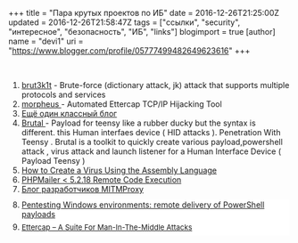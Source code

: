+++
title = "Пара крутых проектов по ИБ"
date = 2016-12-26T21:25:00Z
updated = 2016-12-26T21:58:47Z
tags = ["ссылки", "security", "интересное", "безопасность", "ИБ", "links"]
blogimport = true 
[author]
	name = "devi1"
	uri = "https://www.blogger.com/profile/05777499482649623616"
+++

<br /><ol><li><a href="https://github.com/ex0dus-0x/brut3k1t" target="_blank">brut3k1t</a>&nbsp;- Brute-force (dictionary attack, jk) attack that supports multiple protocols and services</li><li><a href="https://github.com/r00t-3xp10it/morpheus" target="_blank">morpheus </a>- Automated Ettercap TCP/IP Hijacking Tool</li><li><a href="http://blog.codemuch.tech/" target="_blank">Ещё один классный блог</a></li><li><a href="https://github.com/screetsec/brutal" target="_blank">Brutal </a>- Payload for teensy like a rubber ducky but the syntax is different. this Human interfaes device ( HID attacks ). Penetration With Teensy . Brutal is a toolkit to quickly create various payload,powershell attack , virus attack and launch listener for a Human Interface Device ( Payload Teensy )</li><li><a href="https://cranklin.wordpress.com/2016/12/26/how-to-create-a-virus-using-the-assembly-language/" target="_blank">How to Create a Virus Using the Assembly&nbsp;Language</a></li><li><a href="https://github.com/opsxcq/exploit-CVE-2016-10033" target="_blank">PHPMailer &lt; 5.2.18 Remote Code Execution</a></li><li><a href="https://corte.si/index.html" target="_blank">Блог разработчиков MITMProxy</a></li><li><div style="background-color: white; color: #666666; font-stretch: normal; font-weight: normal; line-height: normal; margin: 0.75em 0px 0px; position: relative;"><span style="font-family: inherit;"><a href="https://akondrat.blogspot.ru/2016/12/pentesting-windows-environments-remote.html" target="_blank">Pentesting Windows environments: remote delivery of PowerShell payloads</a></span></div></li><li><h1 class="title entry-title" style="background: rgb(255, 255, 255); border: 0px; font-stretch: normal; line-height: 1.1em; margin: 0px 0px 0.5em; outline: 0px; padding: 0px; vertical-align: baseline;"><span style="font-weight: normal;"><span style="font-family: inherit; font-size: small;"><a href="http://www.darknet.org.uk/2016/12/ettercap-man-in-the-middle-attack-suite/" target="_blank">Ettercap – A Suite For Man-In-The-Middle Attacks</a></span></span></h1></li></ol>
